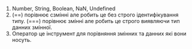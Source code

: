 1. Number, String, Boolean, NaN, Undefined
2. (==) порівнює сзмінні але робить це без строго ідентифікування типу. (===) порівнює змінні але робить це строго виявляючи тип данних змінної.
3. Оператор це інструмент для порівняння змінних та данних які вони носуть.

